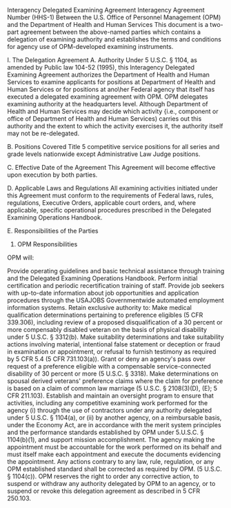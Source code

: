 Interagency Delegated Examining Agreement
Interagency Agreement Number (HHS-1)
Between the U.S. Office of Personnel Management (OPM) and the Department of Health and Human Services
This document is a two-part agreement between the above-named parties which contains a delegation of examining authority and establishes the terms and conditions for agency use of OPM-developed examining instruments.

I. The Delegation Agreement
A. Authority
Under 5 U.S.C. § 1104, as amended by Public law 104-52 (1995), this lnteragency Delegated Examining Agreement authorizes the Department  of Health and Human Services to examine applicants for positions at Department of Health and Human Services or for positions at ano\her Federal agency that itself has executed a delegated examining agreement with OPM. OPM delegates examining authority at the headquarters level. Although Department of Health and Human Services may decide which activity {i.e., component or office of Department of Health and Human Services) carries out this authority and the extent to which the activity exercises it, the authority itself may not be re-delegated.

B. Positions Covered
Title 5 competitive service positions for all series and grade levels nationwide except Administrative Law Judge positions.

C. Effective Date of the Agreement
This Agreement will become effective upon execution by both parties.

D. Applicable Laws and Regulations
All examining activities initiated under this Agreement must conform to the requirements of Federal laws, rules, regulations, Executive Orders, applicable court orders, and, where applicable, specific operational procedures prescribed in the Delegated Examining Operations Handbook.

E. Responsibilities of the Parties
1. OPM Responsibilities

OPM will:

Provide operating guidelines and basic technical assistance through training and the Delegated Examining Operations Handbook.
Perform initial certification and periodic recertification training of staff.
Provide job seekers with up-to-date information about job opportunities and application procedures through the USAJOBS Governmentwide automated employment information systems.
Retain exclusive authority to:
Make medical qualification determinations pertaining to preference eligibles (5 CFR 339.306), including review of a proposed disqualification of a 30 percent or more compensably disabled veteran on the basis of physical disability under 5 U.S.C. § 3312(b).
Make suitability determinations and take suitability actions involving material, intentional false statement or deception or fraud in examination or appointment, or refusal to furnish testimony as required by 5 CFR 5.4 (5 CFR 731.103(a)).
Grant or deny an agency's pass over request of a preference eligible with a compensable service-connected disability of 30 percent or more (5 U.S.C. § 3318).
Make determinations on spousal derived veterans' preference claims where the claim for preference is based on a claim of common law marriage (5 U.S.C. § 2108(3)(D), (E); 5 CFR 211.103).
Establish and maintain an oversight program to ensure that activities, including any competitive examining work performed for the agency (i) through the use of contractors under any authority delegated under 5 U.S.C. § 1104(a), or (ii) by another agency, on a reimbursable basis, under the Economy Act, are in accordance with the merit system principles and the performance standards established by OPM under 5.U.S.C. § 1104(b)(1), and support mission accomplishment. The agency making the appointment must be accountable for the work performed on its behalf and must itself make each appointment and execute the documents evidencing the appointment. Any actions contrary to any law, rule, regulation, or any OPM established standard shall be corrected as required by OPM. (5 U.S.C. § 1104(c)). OPM reserves the right to order any corrective action, to suspend or withdraw any authority delegated by OPM to an agency, or to suspend or revoke this delegation agreement as described in 5 CFR 250.103.
